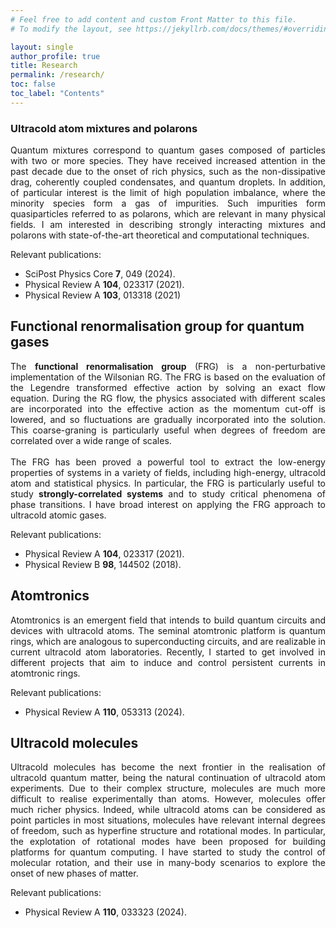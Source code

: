 ```yaml
---
# Feel free to add content and custom Front Matter to this file.
# To modify the layout, see https://jekyllrb.com/docs/themes/#overriding-theme-defaults

layout: single
author_profile: true
title: Research
permalink: /research/
toc: false
toc_label: "Contents"
---
```



### Ultracold atom mixtures and polarons

<div style="text-align: justify">
Quantum mixtures correspond to quantum gases composed of particles with two or more species. They have received increased attention in the past decade due to the onset of rich physics, such as the non-dissipative drag, coherently coupled condensates, and quantum droplets. In addition, of particular interest is the limit of high population imbalance, where the minority species form a gas of impurities. Such impurities form quasiparticles referred to as polarons, which are relevant in many physical fields. I am interested in describing strongly interacting mixtures and polarons with state-of-the-art theoretical and computational techniques. 

Relevant publications:
* SciPost Physics Core **7**, 049 (2024).
* Physical Review A **104**, 023317 (2021).
* Physical Review A **103**, 013318 (2021)
</div>


## Functional renormalisation group for quantum gases

<div style="text-align: justify">
The <b>functional renormalisation group</b> (FRG) is a non-perturbative implementation of the Wilsonian RG. The FRG is based on the evaluation of the Legendre transformed effective action by solving an exact flow equation. During the RG flow, the physics associated with different scales are incorporated into the effective action as the momentum cut-off is lowered, and so fluctuations are gradually incorporated into the solution. This coarse-graning is particularly useful when degrees of freedom are correlated over a wide range of scales.
<br><br>
The FRG has been proved a powerful tool to extract the low-energy properties of systems in a variety of fields, including high-energy, ultracold atom and statistical physics. In particular, the FRG is particularly useful to study <b>strongly-correlated systems</b> and to study critical phenomena of phase transitions. I have broad interest on applying the FRG approach to ultracold atomic gases.

Relevant publications:
* Physical Review A **104**, 023317 (2021).
* Physical Review B **98**, 144502 (2018).

</div>

## Atomtronics

<div style="text-align: justify">
Atomtronics is an emergent field that intends to build quantum circuits and devices with ultracold atoms. The seminal atomtronic platform is quantum rings, which are analogous to superconducting circuits, and are realizable in current ultracold atom laboratories. Recently, I started to get involved in different projects that aim to induce and control persistent currents in atomtronic rings.

Relevant publications:
* Physical Review A **110**, 053313 (2024).
</div>

## Ultracold molecules

<div style="text-align: justify">
Ultracold molecules has become the next frontier in the realisation of ultracold quantum matter, being the natural continuation of ultracold atom experiments. Due to their complex structure, molecules are much more difficult to realise experimentally than atoms. However, molecules offer much richer physics. Indeed, while ultracold atoms can be considered as point particles in most situations, molecules have relevant internal degrees of freedom, such as hyperfine structure and rotational modes. In particular, the explotation of rotational modes have been proposed for building platforms for quantum computing. I have started to study the control of molecular rotation, and their use in many-body scenarios to explore the onset of new phases of matter.

Relevant publications:
* Physical Review A **110**, 033323 (2024).
</div>
